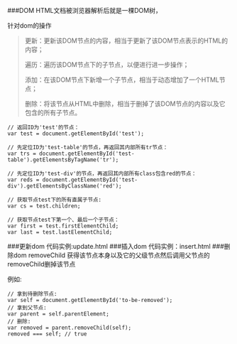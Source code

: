 ###DOM
HTML文档被浏览器解析后就是一棵DOM树，

针对dom的操作

> 更新：更新该DOM节点的内容，相当于更新了该DOM节点表示的HTML的内容；
> 
> 遍历：遍历该DOM节点下的子节点，以便进行进一步操作；
> 
> 添加：在该DOM节点下新增一个子节点，相当于动态增加了一个HTML节点；
> 
> 删除：将该节点从HTML中删除，相当于删掉了该DOM节点的内容以及它包含的所有子节点。

	// 返回ID为'test'的节点：
	var test = document.getElementById('test');
	
	// 先定位ID为'test-table'的节点，再返回其内部所有tr节点：
	var trs = document.getElementById('test-table').getElementsByTagName('tr');
	
	// 先定位ID为'test-div'的节点，再返回其内部所有class包含red的节点：
	var reds = document.getElementById('test-div').getElementsByClassName('red');
	
	// 获取节点test下的所有直属子节点:
	var cs = test.children;
	
	// 获取节点test下第一个、最后一个子节点：
	var first = test.firstElementChild;
	var last = test.lastElementChild;

###更新dom
代码实例:update.html
###插入dom
代码实例：insert.html
###删除dom
removeChild
获得该节点本身以及它的父级节点然后调用父节点的removeChild删掉该节点

例如:

	// 拿到待删除节点:
	var self = document.getElementById('to-be-removed');
	// 拿到父节点:
	var parent = self.parentElement;
	// 删除:
	var removed = parent.removeChild(self);
	removed === self; // true
